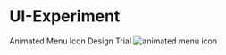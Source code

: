 # UI-Experiment
Animated Menu Icon Design Trial 
![animated menu icon](https://cloud.githubusercontent.com/assets/14854978/16683514/4ee02998-44ce-11e6-9910-ae8ba8e5364c.png)
